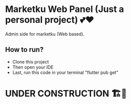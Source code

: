 # Marketku Web Panel (Just a personal project) 💕❤️

Admin side for marketku (Web based).

## How to run?
- Clone this project
- Then open your IDE
- Last, run this code in your terminal "flutter pub get"

# UNDER CONSTRUCTION 🏗️🚧
